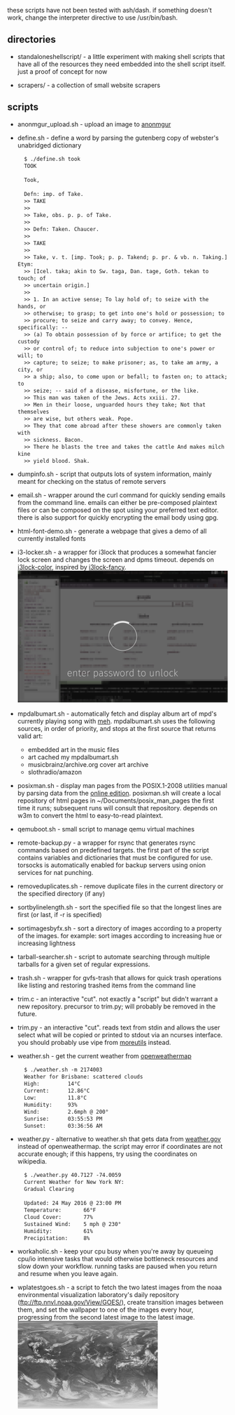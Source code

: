 these scripts have not been tested with ash/dash. if something doesn't work, change the interpreter directive to use /usr/bin/bash.

directories
-----------
* standaloneshellscript/ - a little experiment with making shell scripts that have all of the resources they need embedded into the shell script itself. just a proof of concept for now

* scrapers/ - a collection of small website scrapers

scripts
-------
* anonmgur\_upload.sh - upload an image to [anonmgur](https://anonmgur.com)

* define.sh - define a word by parsing the gutenberg copy of webster's unabridged dictionary

        $ ./define.sh took
        TOOK

        Took,

        Defn: imp. of Take.
        >> TAKE
        >>
        >> Take, obs. p. p. of Take.
        >>
        >> Defn: Taken. Chaucer.
        >>
        >> TAKE
        >>
        >> Take, v. t. [imp. Took; p. p. Takend; p. pr. & vb. n. Taking.] Etym:
        >> [Icel. taka; akin to Sw. taga, Dan. tage, Goth. tekan to touch; of
        >> uncertain origin.]
        >>
        >> 1. In an active sense; To lay hold of; to seize with the hands, or
        >> otherwise; to grasp; to get into one's hold or possession; to
        >> procure; to seize and carry away; to convey. Hence, specifically: --
        >> (a) To obtain possession of by force or artifice; to get the custody
        >> or control of; to reduce into subjection to one's power or will; to
        >> capture; to seize; to make prisoner; as, to take am army, a city, or
        >> a ship; also, to come upon or befall; to fasten on; to attack; to
        >> seize; -- said of a disease, misfortune, or the like.
        >> This man was taken of the Jews. Acts xxiii. 27.
        >> Men in their loose, unguarded hours they take; Not that themselves
        >> are wise, but others weak. Pope.
        >> They that come abroad after these showers are commonly taken with
        >> sickness. Bacon.
        >> There he blasts the tree and takes the cattle And makes milch kine
        >> yield blood. Shak.

* dumpinfo.sh - script that outputs lots of system information, mainly meant for checking on the status of remote servers

* email.sh - wrapper around the curl command for quickly sending emails from the command line. emails can either be pre-composed plaintext files or can be composed on the spot using your preferred text editor. there is also support for quickly encrypting the email body using gpg.

* html-font-demo.sh - generate a webpage that gives a demo of all currently installed fonts

* i3-locker.sh - a wrapper for i3lock that produces a somewhat fancier lock screen and changes the screen and dpms timeout. depends on [i3lock-color](https://github.com/eBrnd/i3lock-color), inspired by [i3lock-fancy](https://github.com/meskarune/i3lock-fancy).
![demo image](README-images/i3-locker-demo.png)

* mpdalbumart.sh - automatically fetch and display album art of mpd's currently playing song with [meh](http://www.johnhawthorn.com/meh/). mpdalbumart.sh uses the following sources, in order of priority, and stops at the first source that returns valid art:
  * embedded art in the music files
  * art cached my mpdalbumart.sh
  * musicbrainz/archive.org cover art archive
  * slothradio/amazon

* posixman.sh - display man pages from the POSIX.1-2008 utilities manual by parsing data from the [online edition](http://pubs.opengroup.org/onlinepubs/9699919799/). posixman.sh will create a local repository of html pages in ~/Documents/posix_man_pages the first time it runs; subsequent runs will consult that repository. depends on w3m to convert the html to easy-to-read plaintext.

* qemuboot.sh - small script to manage qemu virtual machines

* remote-backup.py - a wrapper for rsync that generates rsync commands based on predefined targets. the first part of the script contains variables and dictionaries that must be configured for use. torsocks is automatically enabled for backup servers using onion services for nat punching.

* removeduplicates.sh - remove duplicate files in the current directory or the specified directory (if any)

* sortbylinelength.sh - sort the specified file so that the longest lines are first (or last, if -r is specified)

* sortimagesbyfx.sh - sort a directory of images according to a property of the images. for example: sort images according to increasing hue or increasing lightness

* tarball-searcher.sh - script to automate searching through multiple tarballs for a given set of regular expressions.

* trash.sh - wrapper for gvfs-trash that allows for quick trash operations like listing and restoring trashed items from the command line

* trim.c - an interactive "cut". not exactly a "script" but didn't warrant a new repository. precursor to trim.py; will probably be removed in the future.

* trim.py - an interactive "cut". reads text from stdin and allows the user select what will be copied or printed to stdout via an ncurses interface. you should probably use vipe from [moreutils](https://joeyh.name/code/moreutils/) instead.

* weather.sh - get the current weather from [openweathermap](http://openweathermap.org)

        $ ./weather.sh -m 2174003
        Weather for Brisbane: scattered clouds
        High:         14°C
        Current:      12.86°C
        Low:          11.8°C
        Humidity:     93%
        Wind:         2.6mph @ 200°
        Sunrise:      03:55:53 PM
        Sunset:       03:36:56 AM

* weather.py - alternative to weather.sh that gets data from [weather.gov](http://weather.gov) instead of openweathermap. the script may error if coordinates are not accurate enough; if this happens, try using the coordinates on wikipedia.

        $ ./weather.py 40.7127 -74.0059
        Current Weather for New York NY:
        Gradual Clearing

        Updated: 24 May 2016 @ 23:00 PM
        Temperature:       66°F
        Cloud Cover:       77%
        Sustained Wind:    5 mph @ 230°
        Humidity:          61%
        Precipitation:     8%

* workaholic.sh - keep your cpu busy when you're away by queueing cpu/io intensive tasks that would otherwise bottleneck resources and slow down your workflow. running tasks are paused when you return and resume when you leave again.

* wplatestgoes.sh - a script to fetch the two latest images from the noaa environmental visualization laboratory's daily repository (ftp://ftp.nnvl.noaa.gov/View/GOES/), create transition images between them, and set the wallpaper to one of the images every hour, progressing from the second latest image to the latest image.
![demo image](README-images/wplatestgoes-demo.gif)
